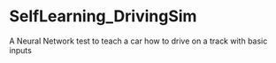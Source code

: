 # SelfLearning_DrivingSim
A Neural Network test to teach a car how to drive on a track with basic inputs
